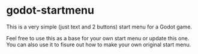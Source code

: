 # godot-startmenu
This is a very simple (just text and 2 buttons) start menu for a Godot game.

Feel free to use this as a base for your own start menu or update this one.
You can also use it to fisure out how to make your own original start menu.